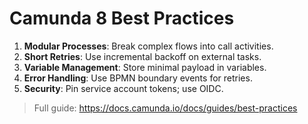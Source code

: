 # Camunda 8 Best Practices

1. **Modular Processes**: Break complex flows into call activities.
2. **Short Retries**: Use incremental backoff on external tasks.
3. **Variable Management**: Store minimal payload in variables.
4. **Error Handling**: Use BPMN boundary events for retries.
5. **Security**: Pin service account tokens; use OIDC.

> Full guide: https://docs.camunda.io/docs/guides/best-practices
